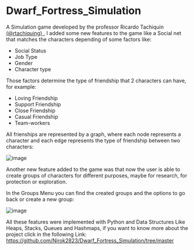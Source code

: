 # Dwarf_Fortress_Simulation
A Simulation game developed by the professor Ricardo Tachiquin <a href=https://github.com/rtachiquing> (@rtachiquing) </a> , I added some new features to the game like a  Social net that matches the characters depending of some factors like:
- Social Status
- Job Type
- Gender
- Character type

Those factors determine the type of friendship that 2 characters can have, for example:
- Loving Friendship
- Support Friendship
- Close Friendship
- Casual Friendship
- Team-workers

All frienships are represented by a graph, where each node represents a character and each edge represents the type of friendship between two characters:

![image](https://github.com/user-attachments/assets/37039398-f06e-4efe-9622-75c66333e029)


Another new feature added to the game was that now the user is able to create groups of characters for different purposes, maybe for research, for protection or exploration.

In the Groups Menu you can find the created groups and the options to go back or create a new group:

![image](https://github.com/user-attachments/assets/4eabb4ae-81e0-4bde-a5f1-dfc0cf6cfa0f)

All these features were implemented with Python and Data Structures Like Heaps, Stacks, Queues and Hashmaps, if you want to know more about the project click in the following Link: https://github.com/Nirok2823/Dwarf_Fortress_Simulation/tree/master 




